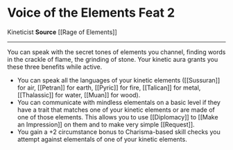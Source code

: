 ﻿---
actions: null
cost: null
element: null
feat: Voice of the Elements
frequency: null
heighten_level: null
id: '4188'
level: '2'
name: Voice of the Elements
prerequisite: null
rarity: Common
requirement: null
school: null
source: '[[DATABASE/source/Rage of Elements|Rage of Elements]]'
subcategory: null
trait:
- '[[DATABASE/trait/Kineticist|Kineticist]]'
trigger: null
type: Feat

---
# Voice of the Elements <span class="item-type">Feat 2</span>

<span class="item-trait">Kineticist</span>
**Source** [[Rage of Elements]]

---
You can speak with the secret tones of elements you channel, finding words in the crackle of flame, the grinding of stone. Your kinetic aura grants you these three benefits while active.

* You can speak all the languages of your kinetic elements ([[Sussuran]] for air, [[Petran]] for earth, [[Pyric]] for fire, [[Talican]] for metal, [[Thalassic]] for water, [[Muan]] for wood).
* You can communicate with mindless elementals on a basic level if they have a trait that matches one of your kinetic elements or are made of one of those elements. This allows you to use [[Diplomacy]] to [[Make an Impression]] on them and to make very simple [[Request]].
* You gain a +2 circumstance bonus to Charisma-based skill checks you attempt against elementals of one of your kinetic elements.